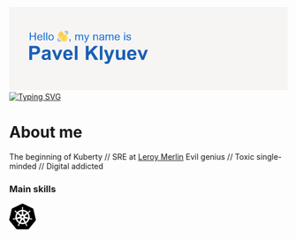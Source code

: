![Hello, my name is Pavel Klyuev 👋](header.png)
[![Typing SVG](https://readme-typing-svg.herokuapp.com?color=%2336BCF7&multiline=true&lines=Data+platform+Site+reliability+enginer;at+ADEO)](https://git.io/typing-svg)

# About me
The beginning of Kuberty // SRE at [Leroy Merlin](https://github.com/adeo)
Evil genius // Toxic single-minded // Digital addicted

### Main skills
![Kubernetes](kubernetes.svg)

<!--
**pashtet04/pashtet04** is a ✨ _special_ ✨ repository because its `README.md` (this file) appears on your GitHub profile.

Here are some ideas to get you started:

- 🔭 I’m currently working on ...
- 🌱 I’m currently learning ...
- 👯 I’m looking to collaborate on ...
- 🤔 I’m looking for help with ...
- 💬 Ask me about ...
- 📫 How to reach me: ...
- 😄 Pronouns: ...
- ⚡ Fun fact: ...
-->
